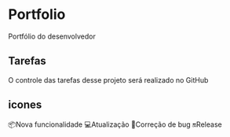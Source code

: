 # Portfolio
Portfólio do desenvolvedor

## Tarefas 

O controle das tarefas desse projeto será realizado no GitHub

## icones

:package:Nova funcionalidade
:computer:Atualização
:arrows_counterclockwise:Correção de bug
:on:Release